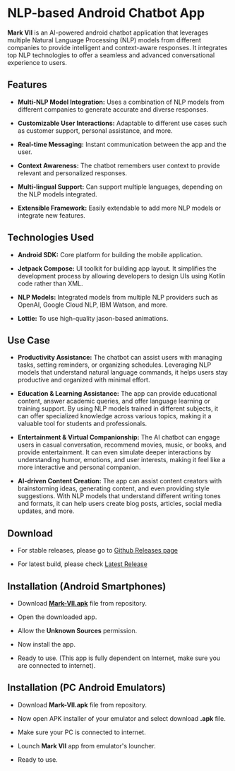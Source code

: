 # NLP-based Android Chatbot App
**Mark VII** is an AI-powered android chatbot application that leverages multiple Natural Language Processing (NLP) models from different companies to provide intelligent and context-aware responses. It integrates top NLP technologies to offer a seamless and advanced conversational experience to users.


## Features

* **Multi-NLP Model Integration:** Uses a combination of NLP models from different companies to generate accurate and diverse responses.
  
* **Customizable User Interactions:** Adaptable to different use cases such as customer support, personal assistance, and more.
  
* **Real-time Messaging:** Instant communication between the app and the user.
  
* **Context Awareness:** The chatbot remembers user context to provide relevant and personalized responses.
  
* **Multi-lingual Support:** Can support multiple languages, depending on the NLP models integrated.
  
* **Extensible Framework:** Easily extendable to add more NLP models or integrate new features.
  
   
## Technologies Used

* **Android SDK:** Core platform for building the mobile application.
  
* **Jetpack Compose:** UI toolkit for building app layout. It simplifies the development process by allowing developers to design UIs using Kotlin code rather than XML.
  
* **NLP Models:** Integrated models from multiple NLP providers such as OpenAI, Google Cloud NLP, IBM Watson, and more.
  
* **Lottie:** To use high-quality jason-based animations.


## Use Case

* **Productivity Assistance:** The chatbot can assist users with managing tasks, setting reminders, or organizing schedules. Leveraging NLP models that understand natural language commands, it helps users stay productive and organized with minimal effort.

* **Education & Learning Assistance:** The app can provide educational content, answer academic queries, and offer language learning or training support. By using NLP models trained in different subjects, it can offer specialized knowledge across various topics, making it a valuable tool for students and professionals.

* **Entertainment & Virtual Companionship:** The AI chatbot can engage users in casual conversation, recommend movies, music, or books, and provide entertainment. It can even simulate deeper interactions by understanding humor, emotions, and user interests, making it feel like a more interactive and personal companion.

* **AI-driven Content Creation:** The app can assist content creators with brainstorming ideas, generating content, and even providing style suggestions. With NLP models that understand different writing tones and formats, it can help users create blog posts, articles, social media updates, and more.


## Download

* For stable releases, please go to [Github Releases page](https://github.com/daemon-001/Mark-VII/releases)
  
* For latest build, please check [Latest Release](https://github.com/daemon-001/Mark-VII/releases/latest)
  

## Installation (Android Smartphones)

* Download [**Mark-VII.apk**](#Download) file from repository.
  
* Open the downloaded app.
  
* Allow the **Unknown Sources** permission.
  
* Now install the app.
  
* Ready to use. (This app is fully dependent on Internet, make sure you are connected to internet).


## Installation (PC Android Emulators)

* Download **Mark-VII.apk** file from repository.
  
* Now open APK installer of your emulator and select download **.apk** file.
  
* Make sure your PC is connected to internet.
  
* Lounch **Mark VII** app from emulator's louncher.
  
* Ready to use.

